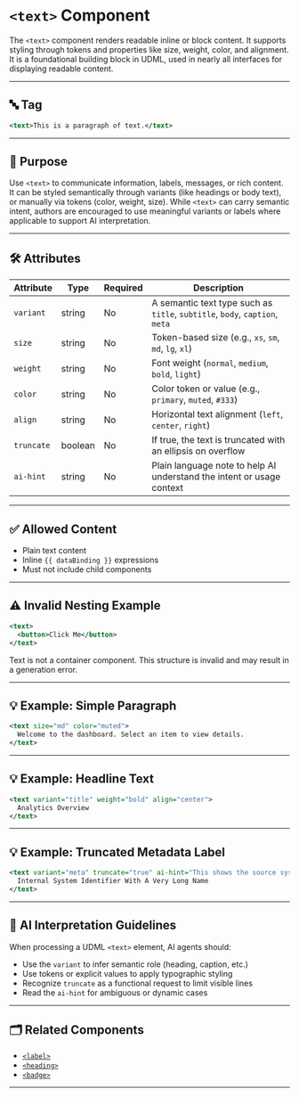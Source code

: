 
# `<text>` Component

The `<text>` component renders readable inline or block content. It supports styling through tokens and properties like size, weight, color, and alignment. It is a foundational building block in UDML, used in nearly all interfaces for displaying readable content.

---

## 🔤 Tag

```xml
<text>This is a paragraph of text.</text>
```

---

## 🧠 Purpose

Use `<text>` to communicate information, labels, messages, or rich content. It can be styled semantically through variants (like headings or body text), or manually via tokens (color, weight, size). While `<text>` can carry semantic intent, authors are encouraged to use meaningful variants or labels where applicable to support AI interpretation.

---

## 🛠 Attributes

| Attribute    | Type     | Required | Description |
|--------------|----------|----------|-------------|
| `variant`    | string   | No       | A semantic text type such as `title`, `subtitle`, `body`, `caption`, `meta` |
| `size`       | string   | No       | Token-based size (e.g., `xs`, `sm`, `md`, `lg`, `xl`) |
| `weight`     | string   | No       | Font weight (`normal`, `medium`, `bold`, `light`) |
| `color`      | string   | No       | Color token or value (e.g., `primary`, `muted`, `#333`) |
| `align`      | string   | No       | Horizontal text alignment (`left`, `center`, `right`) |
| `truncate`   | boolean  | No       | If true, the text is truncated with an ellipsis on overflow |
| `ai-hint`    | string   | No       | Plain language note to help AI understand the intent or usage context |

---

## ✅ Allowed Content

- Plain text content
- Inline `{{ dataBinding }}` expressions
- Must not include child components

---

## ⚠️ Invalid Nesting Example

```xml
<text>
  <button>Click Me</button>
</text>
```

Text is not a container component. This structure is invalid and may result in a generation error.

---

## 💡 Example: Simple Paragraph

```xml
<text size="md" color="muted">
  Welcome to the dashboard. Select an item to view details.
</text>
```

---

## 💡 Example: Headline Text

```xml
<text variant="title" weight="bold" align="center">
  Analytics Overview
</text>
```

---

## 💡 Example: Truncated Metadata Label

```xml
<text variant="meta" truncate="true" ai-hint="This shows the source system name, which can be long">
  Internal System Identifier With A Very Long Name
</text>
```

---

## 🧩 AI Interpretation Guidelines

When processing a UDML `<text>` element, AI agents should:
- Use the `variant` to infer semantic role (heading, caption, etc.)
- Use tokens or explicit values to apply typographic styling
- Recognize `truncate` as a functional request to limit visible lines
- Read the `ai-hint` for ambiguous or dynamic cases

---

## 🗂 Related Components

- [`<label>`](./label.md)
- [`<heading>`](./heading.md)
- [`<badge>`](./badge.md)

---

